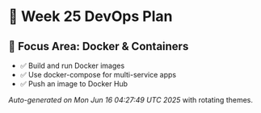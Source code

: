 # 📅 Week 25 DevOps Plan

## 🎯 Focus Area: Docker & Containers

- ✅ Build and run Docker images
- ✅ Use docker-compose for multi-service apps
- ✅ Push an image to Docker Hub

_Auto-generated on Mon Jun 16 04:27:49 UTC 2025_ with rotating themes.
